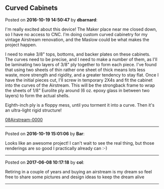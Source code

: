 ## Curved Cabinets
Posted on **2016-10-19 14:50:47** by **dbarnard**:

I'm really excited about this device! The Maker place near me closed down, so I have no access to CNC. I'm doing custom curved cabinetry for my vintage Airstream renovation, and the Maslow could be what makes the project happen. 



I need to make 3/8" tops, bottoms, and backer plates on these cabinets. The curves need to be precise, and I need to make a number of them, as I'll be laminating two layers of 3/8" ply together to form each piece. I've found that using two sheets of thin rather one sheet of thick means lots less waste, more strength and rigidity, and a greater tendency to stay flat.  Once I have the initial pieces cut, I'll screw in temporary 2X4s and fit the cabinet into the curves of the Airstream. This will be the strongback frame to wrap the sheets of 1/8" Eurolite ply around (6 oz. epoxy glass in between two layers) to form the actual shells.



Eighth-inch ply is a floppy mess, until you torment it into a curve. Then it's an ultra-light rigid structure!



 [08Airstream-0000](/images/ni/ni0w_08airstream0000.jpg.jpg)

---

Posted on **2016-10-19 15:01:06** by **Bar**:

Looks like an awesome project! I can't wait to see the real thing, but those renderings are so good I practically already can :-)

---

Posted on **2017-06-08 10:17:18** by **col**:

Retiring in a couple of years and buying an airstream is my dream so feel free to share some pictures and design ideas to keep the dream alive

---


